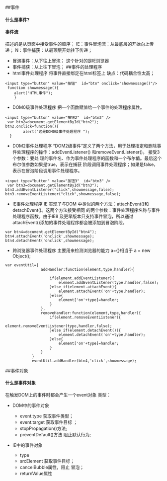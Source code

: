 ##事件

#### 什么是事件?

#### 事件流
描述的是从页面中接受事件的顺序；
IE：事件冒泡流：从最底层的开始向上传递；
N：事件捕获：从最顶层开始往下传递；


- 冒泡事件：从下往上冒泡；
这个针对的是IE浏览器
- 事件捕获：从上往下冒泡；
##事件的处理程序
- html事件处理程序
将事件直接绑定在html标签上
缺点：代码耦合性太高；
```
<input type="button" value="按钮"  id="btn" onclick="showmessage()"/> 
 function showmessage(){
    alert("HTML事件");
    }
```
- DOM0级事件处理程序
把一个函数赋值给一个事件的处理程序属性。
```
<input type="button" value="按钮2"  id="btn2" /> 
 var btn2=document.getElementById("btn2");
btn2.onclick=function(){
        alert("这是DOM0级事件处理程序 ");
  }  
```
- DOM2事件处理程序
 “DOM2级事件”定义了两个方法，用于处理指定和删除事件处理程序的操作：addEventListener()
和removeEventListener()。
接受3 个参数：要处
理的事件名、作为事件处理程序的函数和一个布尔值。最后这个布尔值参数如果是true，表示在捕获
阶段调用事件处理程序；如果是false，表示在冒泡阶段调用事件处理程序。  
```  
<input type="button" value="按钮3"  id="btn3" /> 
 var btn3=document.getElementById("btn3");
btn3.addEventListener("click",showmessage,false);
btn3.removeEventListener("click",showmessage,false);  
```
- IE事件处理程序
IE 实现了与DOM 中类似的两个方法：attachEvent()和detachEvent()。这两个方法接受相同
的两个参数：事件处理程序名称与事件处理程序函数。由于IE8 及更早版本只支持事件冒泡，所以通过
attachEvent()添加的事件处理程序都会被添加到冒泡阶段。 
```
var btn4=document.getElementById("btn4"); 
btn4.attachEvent('onclick',showmessage);
btn4.detachEvent('onclick',showmessage);
```
-  跨浏览器事件处理程序
主要用来检测浏览器的能力
a={}相当于 a = new Object();
```
var eventUtil={
                addHandler:function(element,type,handler){
                    
                    if(element.addEventListener){
                        element.addEventListener(type,handler,false);
                    }else if(element.attachEvent){
                        element.attachEvent('on'+type,handler);
                    }else{
                        element['on'+type]=handler;
                    }
                },
                removeHandler:function(element,type,handler){
                    if(element.removeEventListener){
                        element.removeEventListener(type,handler,false);
                    }else if(element.detachEvent()){
                        element.detachEvent('on'+type,handler);
                    }else{
                        element['on'+type]=handler;
                    }
                }
            }
            eventUtil.addHandler(btn4,'click',showmessage);  
```

##事件对象

#### 什么是事件对象
在触发DOM上的事件时都会产生一个event对象
类型：
- DOM中的事件对象
    + event.type 获取事件类型；
    + event.target 获取事件目标 ；
    + stopPropagation()方法;
    + preventDefault()方法 阻止默认行为;

- IE中的事件对象
    + type
    + srcElement 获取事件目标；
    + cancelBubble属性，阻止 冒泡；
    + returnValue属性


    